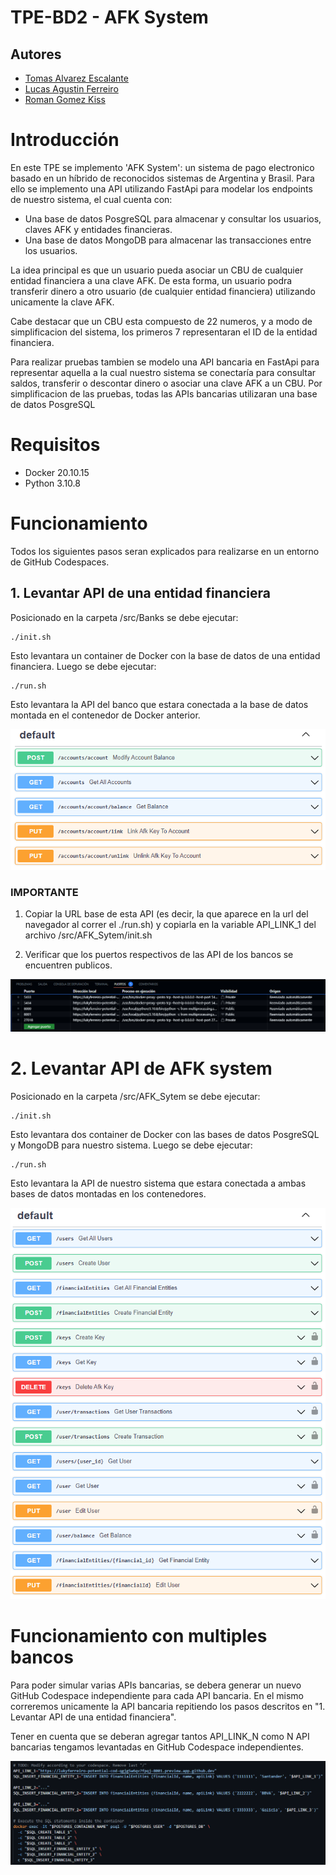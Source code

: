 # TPE-BD2 - AFK System

## Autores
- [Tomas Alvarez Escalante](https://github.com/tomalvarezz)
- [Lucas Agustin Ferreiro](https://github.com/lukyferreiro)
- [Roman Gomez Kiss](https://github.com/rgomezkiss)

# Introducción

En este TPE se implemento 'AFK System': un sistema de pago electronico basado en un híbrido de reconocidos sistemas de Argentina y Brasil.
Para ello se implemento una API utilizando FastApi para modelar los endpoints de nuestro sistema, el cual cuenta con:
- Una base de datos PosgreSQL para almacenar y consultar los usuarios, claves AFK y entidades financieras.
- Una base de datos MongoDB para almacenar las transacciones entre los usuarios.

La idea principal es que un usuario pueda asociar un CBU de cualquier entidad financiera a una clave AFK. De esta forma, un usuario
podra transferir dinero a otro usuario (de cualquier entidad financiera) utilizando unicamente la clave AFK.

Cabe destacar que un CBU esta compuesto de 22 numeros, y a modo de simplificacion del sistema, los primeros 7 representaran el
ID de la entidad financiera.

Para realizar pruebas tambien se modelo una API bancaria en FastApi para representar aquella a la cual nuestro
sistema se conectaría para consultar saldos, transferir o descontar dinero o asociar una clave AFK a un CBU. 
Por simplificacion de las pruebas, todas las APIs bancarias utilizaran una base de datos PosgreSQL

# Requisitos

- Docker 20.10.15
- Python 3.10.8

# Funcionamiento

Todos los siguientes pasos seran explicados para realizarse en un entorno de GitHub Codespaces.

## 1. Levantar API de una entidad financiera

Posicionado en la carpeta /src/Banks se debe ejecutar:

```shell
./init.sh
```

Esto levantara un container de Docker con la base de datos de una entidad financiera.
Luego se debe ejecutar: 

```shell
./run.sh
```

Esto levantara la API del banco que estara conectada a la base de datos montada en el contenedor de Docker anterior.

![Documentación en Swagger de la API del banco](./images/api_banks.png)

### IMPORTANTE
1. Copiar la URL base de esta API (es decir, la que aparece en la url del navegador al correr el ./run.sh) y
copiarla en la variable API_LINK_1 del archivo /src/AFK_Sytem/init.sh

2. Verificar que los puertos respectivos de las API de los bancos se encuentren publicos.

![Visualización de los puertos publicos](./images/ports.png)

# 2. Levantar API de AFK system

Posicionado en la carpeta /src/AFK_Sytem se debe ejecutar:

```shell
./init.sh
```

Esto levantara dos container de Docker con las bases de datos PosgreSQL y MongoDB para nuestro sistema.
Luego se debe ejecutar: 

```shell
./run.sh
```
Esto levantara la API de nuestro sistema que estara conectada a ambas bases de datos montadas en los contenedores.

![Documentación en Swagger de la API del AFK system](./images/api_afk_system.png)

# Funcionamiento con multiples bancos

Para poder simular varias APIs bancarias, se debera generar un nuevo GitHub Codespace independiente para cada API bancaria.
En el mismo correremos unicamente la API bancaria repitiendo los pasos descritos en "1. Levantar API de una entidad financiera".

Tener en cuenta que se deberan agregar tantos API_LINK_N como N API bancarias tengamos levantadas en GitHub Codespace independientes.

![Explicación de como inicializar los API Links](./images/api_links.png)
